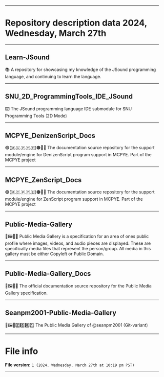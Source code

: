 
***

# Repository description data 2024, Wednesday, March 27th

---

## Learn-JSound

📚️ A repository for showcasing my knowledge of the JSound programming language, and continuing to learn the language.

---

## SNU_2D_ProgrammingTools_IDE_JSound

⌨️ The JSound programming language IDE submodule for SNU Programming Tools (2D Mode) 

---

## MCPYE_DenizenScript_Docs

🟢️(🇲.🇨.🇵.🇾.🇪)🟤️📜️📖️ The documentation source repository for the support module/engine for DenizenScript program support in MCPYE. Part of the MCPYE project

---

## MCPYE_ZenScript_Docs

🟢️(🇲.🇨.🇵.🇾.🇪)🟤️📜️📖️ The documentation source repository for the support module/engine for ZenScript program support in MCPYE. Part of the MCPYE project

---

## Public-Media-Gallery

📢️🖼️👤️💾️ Public Media Gallery is a specification for an area of ones public profile where images, videos, and audio pieces are displayed. These are specifically media files that represent the person/group. All media in this gallery must be either Copyleft or Public Domain.

---

## Public-Media-Gallery_Docs

📢️🖼️👤️📖️ The official documentation source repository for the Public Media Gallery specification.

---

## Seanpm2001-Public-Media-Gallery

📢️🖼️👤️2️⃣️0️⃣️0️⃣️1️⃣️ The Public Media Gallery of @seanpm2001 (Git-variant)

***

# File info

**File version:** `1 (2024, Wednesday, March 27th at 10:19 pm PST)`

***

